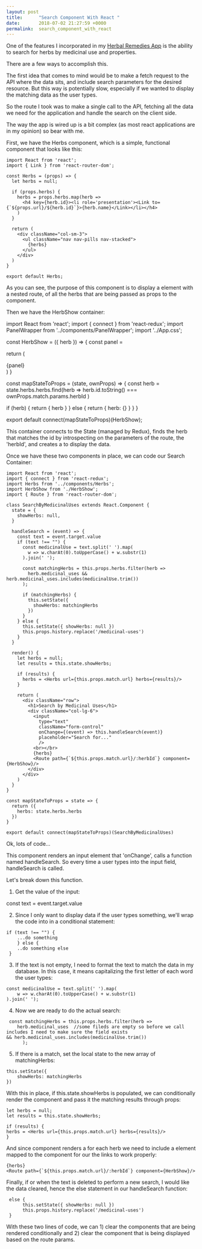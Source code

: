```yaml
---
layout: post
title:      "Search Component With React "
date:       2018-07-02 21:27:59 +0000
permalink:  search_component_with_react
---
```



One of the features I incorporated in my [Herbal Remedies App](http://https://github.com/Ary770/herbal-remedies-app) is the ability to search for herbs by medicinal use and properties.

There are a few ways to accomplish this. 

The first idea that comes to mind would be to make a fetch request to the API where the data sits, and include search parameters for the desired resource. But this way is potentially slow, especially if we wanted to display the matching data as the user types.

So the route I took was to make a single call to the API, fetching all the data we need for the application and handle the search on the client side. 

The way the app is wired up is a bit complex (as most react applications are in my opinion) so bear with me.

First, we have the Herbs component, which is a simple, functional component that looks like this:

```
import React from 'react';
import { Link } from 'react-router-dom';

const Herbs = (props) => {
  let herbs = null;

  if (props.herbs) {
    herbs = props.herbs.map(herb =>
      <h4 key={herb.id}><li role='presentation'><Link to={`${props.url}/${herb.id}`}>{herb.name}</Link></li></h4>
    )
  }

  return (
    <div className="col-sm-3">
      <ul className="nav nav-pills nav-stacked">
        {herbs}
      </ul>
    </div>
  )
}

export default Herbs;
```

As you can see, the purpose of this component is to display a <Link/> element with a nested route, of all the herbs that are being passed as props to the component. 

Then we have the HerbShow container:

import React from 'react';
import { connect } from 'react-redux';
import PanelWrapper from '../components/PanelWrapper';
import '../App.css';

const HerbShow = ({ herb }) => {
  const panel = <PanelWrapper key={herb.id} herb={herb}/>

  return (
    <div className='col-md-8'>
      <div className='Static'>
        {panel}
      </div>
    </div>
  )
}

const mapStateToProps = (state, ownProps) => {
  const herb = state.herbs.herbs.find(herb =>
    herb.id.toString() === ownProps.match.params.herbId
  )

  if (herb) {
    return { herb }
  } else {
    return { herb: {} }
  }
}

export default connect(mapStateToProps)(HerbShow);

This container connects to the State (managed by Redux), finds the herb that matches the id by introspecting on the parameters of the route, the 'herbId', and creates a <PanelWrapper/> to display the data.

Once we have these two components in place, we can code our Search Container:

```
import React from 'react';
import { connect } from 'react-redux';
import Herbs from '../components/Herbs';
import HerbShow from './HerbShow';
import { Route } from 'react-router-dom';

class SearchByMedicinalUses extends React.Component {
  state = {
    showHerbs: null,
  }

  handleSearch = (event) => {
    const text = event.target.value
    if (text !== "") {
      const medicinalUse = text.split(' ').map(
        w => w.charAt(0).toUpperCase() + w.substr(1)
      ).join(' ');

      const matchingHerbs = this.props.herbs.filter(herb =>
        herb.medicinal_uses && herb.medicinal_uses.includes(medicinalUse.trim())
      );

      if (matchingHerbs) {
        this.setState({
          showHerbs: matchingHerbs
        })
      }
    } else {
      this.setState({ showHerbs: null })
      this.props.history.replace('/medicinal-uses')
    }
  }

  render() {
    let herbs = null;
    let results = this.state.showHerbs;

    if (results) {
      herbs = <Herbs url={this.props.match.url} herbs={results}/>
    }

    return (
      <div className="row">
        <h1>Search by Medicinal Uses</h1>
        <div className="col-lg-6">
          <input
            type="text"
            className="form-control"
            onChange={(event) => this.handleSearch(event)}
            placeholder="Search for..."
            />
          <br></br>
          {herbs}
          <Route path={`${this.props.match.url}/:herbId`} component={HerbShow}/>
        </div>
      </div>
    )
  }
}

const mapStateToProps = state => {
  return ({
    herbs: state.herbs.herbs
  })
}

export default connect(mapStateToProps)(SearchByMedicinalUses)
```

Ok, lots of code...

This component renders an input element that 'onChange', calls a function named handleSearch. So every time a user types into the input field, handleSearch is called. 

Let's break down this function.

1. Get the value of the input:

const text = event.target.value

2. Since I only want to display data if the user types something, we'll wrap the code into in a conditional statement: 

```
if (text !== "") {
	...do something
    } else {
	..do something else
 }
```

3. If the text is not empty, I need to format the text to match the data in my database. In this case, it means capitalizing the first letter of each word the user types:

```
const medicinalUse = text.split(' ').map(
 	w => w.charAt(0).toUpperCase() + w.substr(1)
).join(' ');
```

4. Now we are ready to do the actual search:

```
 const matchingHerbs = this.props.herbs.filter(herb =>
  	herb.medicinal_uses  //some fileds are empty so before we call includes I need to make sure the field exists
&& herb.medicinal_uses.includes(medicinalUse.trim())
      );
```

5. If there is a match, set the local state to the new array of matchingHerbs:

```
this.setState({
   	showHerbs: matchingHerbs
})
```

With this in place, if this.state.showHerbs is populated, we can conditionally render the <Herbs/> component and pass it the matching results through props:

```
let herbs = null;
let results = this.state.showHerbs;

if (results) {
herbs = <Herbs url={this.props.match.url} herbs={results}/>
}
```


And since <Herbs/> component renders a <Link/> for each herb we need to include a <Route/> element mapped to the <HerbShow/> component for our the links to work properly:

```
{herbs}
<Route path={`${this.props.match.url}/:herbId`} component={HerbShow}/>
```

Finally, if or when the text is deleted to perform a new search, I would like the data cleared, hence the else statement in our handleSearch function:

```
 else {
      this.setState({ showHerbs: null })
      this.props.history.replace('/medicinal-uses')
 }
```

With these two lines of code, we can 1) clear the <Herbs/> components that are being rendered conditionally and 2) clear the <ShowHerb/> component that is being displayed based on the route params.

